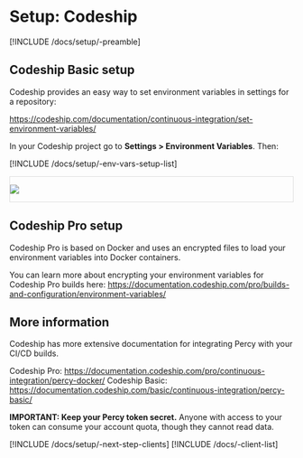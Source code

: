 # Setup: Codeship

[!INCLUDE /docs/setup/-preamble]

## Codeship Basic setup

Codeship provides an easy way to set environment variables in settings for a repository:

https://codeship.com/documentation/continuous-integration/set-environment-variables/

In your Codeship project go to **Settings > Environment Variables**. Then:

[!INCLUDE /docs/setup/-env-vars-setup-list]

<div style="border: 1px solid #ddd; max-width: 800px; margin-bottom: 1em">

![](https://cloud.githubusercontent.com/assets/75300/16673486/6476069e-4463-11e6-9fb5-08cefe5f177a.png)

</div>

## Codeship Pro setup

Codeship Pro is based on Docker and uses an encrypted files to load your environment variables into Docker containers. 

You can learn more about encrypting your environment variables for Codeship Pro builds here: https://documentation.codeship.com/pro/builds-and-configuration/environment-variables/

## More information 

Codeship has more extensive documentation for integrating Percy with your CI/CD builds.

Codeship Pro: https://documentation.codeship.com/pro/continuous-integration/percy-docker/
Codeship Basic: https://documentation.codeship.com/basic/continuous-integration/percy-basic/

<div class="Alert Alert--warning">

**IMPORTANT: Keep your Percy token secret.** Anyone with access to your token can consume your account quota, though they cannot read data.

</div>

[!INCLUDE /docs/setup/-next-step-clients]
[!INCLUDE /docs/-client-list]
